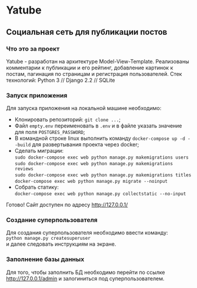 # Yatube
## Cоциальная сеть для публикации постов


### Что это за проект

Yatube - разработан на архитектуре Model-View-Template. Реализованы комментарии к публикации и его рейтинг, добавление картинок к постам, пагинация по страницам и регистрация пользователей.
Стек технологий: Python 3 // Django 2.2 // SQLite


### Запуск приложения

Для запуска приложения на локальной машине необходимо:

- Клонировать репозиторий: ``` git clone ... ```;
- Файл ``` empty.env ``` переименовать в ``` .env ``` и в файле указать значение для поля ``` POSTGRES_PASSWORD ```;
- В командной строке linux выполнить команду ``` docker-compose up -d --build ``` для развертывания проекта через docker;
- Сделать миграции:  
``` sudo docker-compose exec web python manage.py makemigrations users ```  
``` sudo docker-compose exec web python manage.py makemigrations reviews ```  
``` sudo docker-compose exec web python manage.py makemigrations titles ```  
``` docker-compose exec web python manage.py migrate --noinput ```
- Собрать статику:  
``` docker-compose exec web python manage.py collectstatic --no-input ```

Готово! Сайт доступен по адресу http://127.0.0.1/


### Создание суперпользователя

Для создания суперпользователя необходимо ввести команду:  
``` python manage.py createsuperuser ```  
и далее следовать инструкциям на экране.


### Заполнение базы данных

Для того, чтобы заполнить БД необходимо перейти по ссылке http://127.0.0.1/admin и залогиниться под суперпользователем.